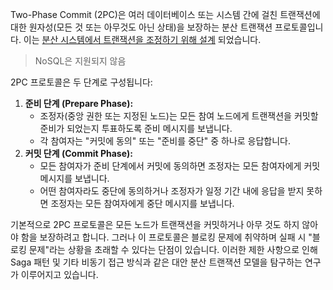 Two-Phase Commit (2PC)은 여러 데이터베이스 또는 시스템 간에 걸친 트랜잭션에 대한 원자성(모든 것 또는 아무것도 아닌 상태)을 보장하는 분산 트랜잭션 프로토콜입니다.
이는 <u>분산 시스템에서 트랜잭션을 조정하기 위해 설계</u> 되었습니다.
> NoSQL은 지원되지 않음

2PC 프로토콜은 두 단계로 구성됩니다:

1. **준비 단계 (Prepare Phase):**
    - 조정자(중앙 권한 또는 지정된 노드)는 모든 참여 노드에게 트랜잭션을 커밋할 준비가 되었는지 투표하도록 준비 메시지를 보냅니다.
    - 각 참여자는 "커밋에 동의" 또는 "준비를 중단" 중 하나로 응답합니다.
2. **커밋 단계 (Commit Phase):**
    - 모든 참여자가 준비 단계에서 커밋에 동의하면 조정자는 모든 참여자에게 커밋 메시지를 보냅니다.
    - 어떤 참여자라도 중단에 동의하거나 조정자가 일정 기간 내에 응답을 받지 못하면 조정자는 모든 참여자에게 중단 메시지를 보냅니다.

기본적으로 2PC 프로토콜은 모든 노드가 트랜잭션을 커밋하거나 아무 것도 하지 않아야 함을 보장하려고 합니다. 그러나 이 프로토콜은 블로킹 문제에 취약하며 실패 시 "블로킹 문제"라는 상황을 초래할 수 있다는 단점이 있습니다. 이러한 제한 사항으로 인해 Saga 패턴 및 기타 비동기 접근 방식과 같은 대안 분산 트랜잭션 모델을 탐구하는 연구가 이루어지고 있습니다.